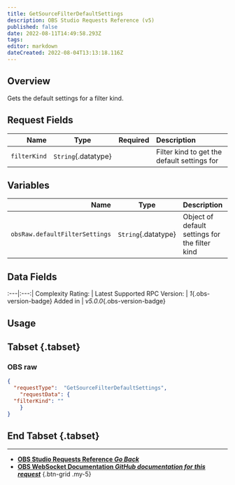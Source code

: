 ```yaml
---
title: GetSourceFilterDefaultSettings
description: OBS Studio Requests Reference (v5)
published: false
date: 2022-08-11T14:49:58.293Z
tags: 
editor: markdown
dateCreated: 2022-08-04T13:13:18.116Z
---
```


## Overview
Gets the default settings for a filter kind.

## Request Fields
Name | Type | Required| Description |
----:|:----:|:-------:|:------------|
`filterKind` | `String`{.datatype} | <i class="mdi mdi-check-bold"></i> | Filter kind to get the default settings for

## Variables
Name | Type | Description | 
----:|:---------:|:------------|
`obsRaw.defaultFilterSettings` | `String`{.datatype} | Object of default settings for the filter kind

## Data Fields
:---|:---:|
Complexity Rating: | <span class="stars stars--3"></span>
Latest Supported RPC Version: | *1*{.obs-version-badge}
Added in | *v5.0.0*{.obs-version-badge}

## Usage
## Tabset {.tabset}
### OBS raw
```json
{
  "requestType":  "GetSourceFilterDefaultSettings",
	"requestData": {	
  "filterKind": ""
	}
}
```
## End Tabset {.tabset}

---

- [<i class="mdi mdi-chevron-left"></i>**OBS Studio Requests Reference *Go Back***](/en/Broadcasters/OBS/Requests)
- [<i class="mdi mdi-github"></i> **OBS WebSocket Documentation *GitHub documentation for this request***](https://github.com/obsproject/obs-websocket/blob/master/docs/generated/protocol.md#getsourcefilterdefaultsettings)
{.btn-grid .my-5}